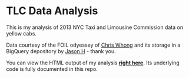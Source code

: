 # TLC Data Analysis
This is my analysis of 2013 NYC Taxi and Limousine Commission data on yellow cabs.

Data courtesy of the FOIL odyessey of [Chris Whong](https://chriswhong.com/open-data/foil_nyc_taxi/) and its storage in a BigQuery depository by [Jason H](https://plus.google.com/+JasonHall-ImJasonH) - thank you.

You can view the HTML output of my analysis **[right here](https://s3.us-east-2.amazonaws.com/sly-guy-fries/apowMD1.html)**. Its underlying code is fully documented in this repo.
